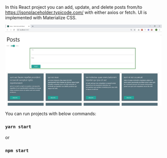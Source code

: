 In this React project you can add, update, and delete posts from/to https://jsonplaceholder.typicode.com/ with either axios or fetch. UI is implemented with Materialize CSS.

![alt text](axios-fetch.jpg)

You can run projects with below commands:

### `yarn start` 
or 
### `npm start`